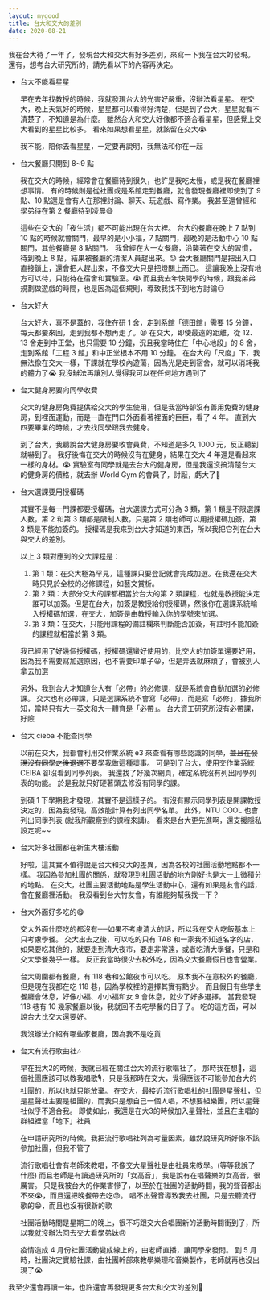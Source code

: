 ```yaml
---
layout: mygood
title: 台大和交大的差別
date: 2020-08-21
---
```


我在台大待了一年了，發現台大和交大有好多差別，來寫一下我在台大的發現。
還有，想考台大研究所的，請先看以下的內容再決定。

* 台大不能看星星

  早在去年找教授的時候，我就發現台大的光害好嚴重，沒辦法看星星。
在交大，晚上天氣好的時候，星星都可以看得好清楚，但是到了台大，星星就看不清楚了，不知道是為什麼。
雖然台大和交大好像都不適合看星星，但感覺上交大看到的星星比較多。
看來如果想看星星，就該留在交大😭

  我不能，陪你去看星星，一定要再說明，我無法和你在一起

* 台大餐廳只開到 8~9 點

  我在交大的時候，經常會在餐廳待到很久，也許是我吃太慢，或是我在餐廳裡想事情。
有的時候則是從社團或是系館走到餐廳，就會發現餐廳裡即使到了 9 點、10 點還是會有人在那裡討論、聊天、玩遊戲、寫作業。
我甚至還曾經和學弟待在第 2 餐廳待到凌晨😅

  這些在交大的「夜生活」都不可能出現在台大裡。
台大的餐廳在晚上 7 點到 10 點的時候就會關門，最早的是小小福，7 點關門，最晚的是活動中心 10 點關門，其他餐廳是 8 點關門。
我曾經在大一女餐廳，沿襲著在交大的習慣，待到晚上 8 點，結果被餐廳的清潔人員趕出來。😓
台大餐廳關門是把出入口直接鎖上，還會把人趕出來，不像交大只是把燈關上而已。
這讓我晚上沒有地方可以待，只能待在宿舍和實驗室。😭
而且我去年快開學的時候，跟我弟弟規劃做遊戲的時間，也是因為這個規則，導致我找不到地方討論😥

* 台大好大

  台大好大，真不是蓋的，我住在研 1 舍，走到系館「德田館」需要 15 分鐘，每天都要來回，走到我都不想再走了。😫
在交大，即使最遠的距離，從 12、13 舍走到中正堂，也只需要 10 分鐘，況且我當時住在「中心地段」的 8 舍，走到系館「工程 3 館」和中正堂根本不用 10 分鐘。
在台大的「尺度」下，我無法像在交大一樣，下課就在學校內遊蕩，因為光是走到宿舍，就可以消耗我的體力了😭
我沒辦法再讓別人覺得我可以在任何地方遇到了

* 台大健身房要向同學收費

  交大的健身房免費提供給交大的學生使用，但是我當時卻沒有善用免費的健身房，到裡面運動，而是一直在門口外面看著裡面的巨巨，看了 4 年。
直到大四要畢業的時候，才去找同學跟我去健身。

  到了台大，我聽說台大健身房要收會員費，不知道是多久 1000 元，反正聽到就嚇到了。
我好後悔在交大的時候沒有在健身，結果在交大 4 年還是看起來一樣的身材。😭
實驗室有同學就是去台大的健身房，但是我還沒搞清楚台大的健身房的價格，就去辦 World Gym 的會員了，討厭，虧大了💸

* 台大選課要用授權碼

  其實不是每一門課都要授權碼，台大選課方式可分為 3 類，第 1 類是不限選課人數，第 2 和第 3 類都是限制人數，只是第 2 類老師可以用授權碼加簽，第 3 類是不能加簽的。
  授權碼是我來到台大才知道的東西，所以我把它列在台大與交大的差別。

  以上 3 類對應到的交大課程是：
  1. 第 1 類：在交大極為罕見，這種課只要登記就會完成加選。在我還在交大時只見於全校的必修課程，如藝文賞析。
  2. 第 2 類：大部分交大的課都相當於台大的第 2 類課程，也就是教授能決定誰可以加簽。但是在台大，加簽是教授給你授權碼，然後你在選課系統輸入授權碼加選，在交大，加簽是由教授輸入你的學號來加選。
  3. 第 3 類：在交大，只能用課程的備註欄來判斷能否加簽，有註明不能加簽的課程就相當於第 3 類。
  
  我已經用了好幾個授權碼，授權碼還蠻好使用的，比交大的加簽單還要好用，因為我不需要寫加選原因，也不需要印單子😀，但是弄丟就麻煩了，會被別人拿去加選

  另外，我到台大才知道台大有「必帶」的必修課，就是系統會自動加選的必修課。
交大也有必帶課，只是選課系統不會寫「必帶」，而是寫「必修」，據我所知，當時只有大一英文和大一體育是「必帶」。
台大資工研究所沒有必帶課，好險

* 台大 cieba 不能查同學

  以前在交大，我都會利用交作業系統 e3 來查看有哪些認識的同學，~~並且在發現沒有同學之後退選~~不要學我做這種壞事。
可是到了台大，使用交作業系統 CEIBA 卻沒看到同學列表。
我還找了好幾次網頁，確定系統沒有列出同學列表的功能。
於是我就只好硬著頭去修沒有同學的課。

  到碩 1 下學期我才發現，其實不是這樣子的。
有沒有顯示同學列表是開課教授決定的，因為我發現，高效能計算有列出同學名單。
此外，NTU COOL 也會列出同學列表 (就我所觀察到的課程來講)。
看來是台大更先進啊，還支援隱私設定呢~~

* 台大好多社團都在新生大樓活動

  好啦，這其實不值得說是台大和交大的差異，因為各校的社團活動地點都不一樣。
我因為參加社團的關係，就發現到社團活動的地方剛好也是大一上微積分的地點。
在交大，社團主要活動地點是學生活動中心，還有如果是友會的話，會在餐廳裡活動。
我沒看到台大竹友會，有誰能夠幫我找一下？

* 台大外面好多吃的😋

  交大外面什麼吃的都沒有──如果不考慮清大的話，所以我在交大吃飯基本上只考慮學餐。
交大出去之後，可以吃的只有 TAB 和一家我不知道名字的店，如果要吃其他的，就要走到清大夜市，要走非常遠，或者吃清大學餐，只是和交大學餐幾乎一樣。
反正我當時很少去校外吃，因為交大餐廳假日也會營業。

  台大周圍都有餐廳，有 118 巷和公館夜市可以吃。
原本我不在意校外的餐廳，但是現在我都在吃 118 巷，因為學校裡的選擇其實有點少。
  而且假日有些學生餐廳會休息，好像小福、小小福和女 9 會休息，就少了好多選擇。
當我發現 118 巷有 10 幾家餐廳以後，我就回不去吃學餐的日子了。
吃的這方面，可以說台大比交大還要好。

  我沒辦法介紹有哪些家餐廳，因為我不是吃貨

* 台大有流行歌曲社🎶

  早在我大2的時候，我就已經在關注台大的流行歌唱社了。
那時我在想🤔，這個社團應該可以教我唱歌🎙，只是我那時在交大，覺得應該不可能參加台大的社團的，所以也就只能放棄。
在交大，最接近流行歌唱社的社團是星聲社，但是星聲社主要是組團的，而我只是想自己一個人唱，不想要組樂團，所以星聲社似乎不適合我。
即使如此，我還是在大3的時候加入星聲社，並且在主唱的群組裡當「地下」社員

  在申請研究所的時候，我把流行歌唱社列為考量因素，雖然說研究所好像不該參加社團，但我不管了

  流行歌唱社會有老師來教唱，不像交大星聲社是由社員來教學。(等等我說了什麼)
而且老師是有讀過研究所的「女高音」，我是說有在唱聲樂的女高音，很厲害。
只是我被台大的作業害慘了，以至於在社團的活動時間，我的聲音都出不來😭，而且還把晚餐帶去吃😓。
唱不出聲音導致我去社團，只是去聽流行歌的😁，而且也沒有很新的歌

  社團活動時間是星期三的晚上，很不巧跟交大合唱團新的活動時間衝到了，所以我就沒辦法回去交大看學弟妹😢

  疫情造成 4 月份社團活動變成線上的，由老師直播，讓同學來發問。
  到 5 月時，社團決定實驗社課，由社團幹部來教學樂理和音樂製作，老師就再也沒出現了😭

我至少還會再讀一年，也許還會再發現更多台大和交大的差別🧐
